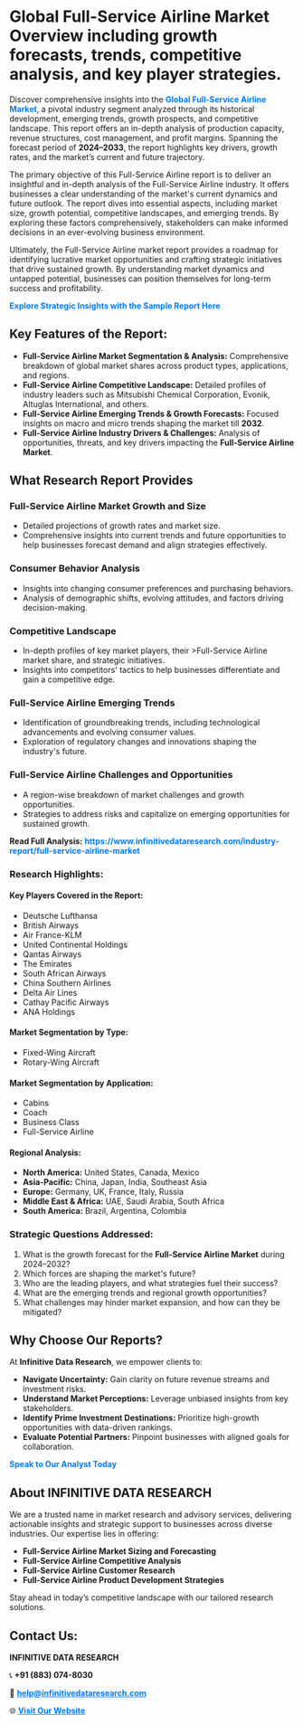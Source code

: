 <h1>Global Full-Service Airline Market Overview including growth forecasts, trends, competitive analysis, and key player strategies.</h1>
<p>
Discover comprehensive insights into the 
<a href="https://www.infinitivedataresearch.com/industry-report/full-service-airline-market" rel="dofollow" style="color: #007BFF; text-decoration: none;"><strong>Global Full-Service Airline Market</strong></a>, a pivotal industry segment analyzed through its historical development, emerging trends, growth prospects, and competitive landscape. This report offers an in-depth analysis of production capacity, revenue structures, cost management, and profit margins. Spanning the forecast period of <strong>2024–2033</strong>, the report highlights key drivers, growth rates, and the market’s current and future trajectory.
</p>
<p>
The primary objective of this Full-Service Airline report is to deliver an insightful and in-depth analysis of the Full-Service Airline industry. It offers businesses a clear understanding of the market's current dynamics and future outlook. The report dives into essential aspects, including market size, growth potential, competitive landscapes, and emerging trends. By exploring these factors comprehensively, stakeholders can make informed decisions in an ever-evolving business environment.
</p>
<p>
Ultimately, the Full-Service Airline market report provides a roadmap for identifying lucrative market opportunities and crafting strategic initiatives that drive sustained growth. By understanding market dynamics and untapped potential, businesses can position themselves for long-term success and profitability.
</p>
<p>
<a href="https://www.infinitivedataresearch.com/request-sample/reportId=103167" style="color: #007BFF; text-decoration: none;"><strong>Explore Strategic Insights with the Sample Report Here</strong></a>
</p>

<h2>Key Features of the Report:</h2>
<ul>
<li><strong>Full-Service Airline Market Segmentation & Analysis:</strong> Comprehensive breakdown of global market shares across product types, applications, and regions.</li>
<li><strong>Full-Service Airline Competitive Landscape:</strong> Detailed profiles of industry leaders such as Mitsubishi Chemical Corporation, Evonik, Altuglas International, and others.</li>
<li><strong>Full-Service Airline Emerging Trends & Growth Forecasts:</strong> Focused insights on macro and micro trends shaping the market till <strong>2032</strong>.</li>
<li><strong>Full-Service Airline Industry Drivers & Challenges:</strong> Analysis of opportunities, threats, and key drivers impacting the <strong>Full-Service Airline Market</strong>.</li>
</ul>

<h2>What Research Report Provides</h2>
<h3>Full-Service Airline Market Growth and Size</h3>
<ul>
<li>Detailed projections of growth rates and market size.</li>
<li>Comprehensive insights into current trends and future opportunities to help businesses forecast demand and align strategies effectively.</li>
</ul>

<h3>Consumer Behavior Analysis</h3>
<ul>
<li>Insights into changing consumer preferences and purchasing behaviors.</li>
<li>Analysis of demographic shifts, evolving attitudes, and factors driving decision-making.</li>
</ul>

<h3>Competitive Landscape</h3>
<ul>
<li>In-depth profiles of key market players, their >Full-Service Airline market share, and strategic initiatives.</li>
<li>Insights into competitors' tactics to help businesses differentiate and gain a competitive edge.</li>
</ul>

<h3>Full-Service Airline Emerging Trends</h3>
<ul>
<li>Identification of groundbreaking trends, including technological advancements and evolving consumer values.</li>
<li>Exploration of regulatory changes and innovations shaping the industry's future.</li>
</ul>

<h3>Full-Service Airline Challenges and Opportunities</h3>
<ul>
<li>A region-wise breakdown of market challenges and growth opportunities.</li>
<li>Strategies to address risks and capitalize on emerging opportunities for sustained growth.</li>
</ul>
<p><strong>Read Full Analysis:</strong> <a href="https://www.infinitivedataresearch.com/industry-report/full-service-airline-market" rel="dofollow" style="color: #007BFF; text-decoration: none;"><strong>https://www.infinitivedataresearch.com/industry-report/full-service-airline-market</strong></a></p>
<h3>Research Highlights:</h3>
<h4>Key Players Covered in the Report:</h4>
<ul><li>Deutsche Lufthansa</li><li>British Airways</li><li>Air France-KLM</li><li>United Continental Holdings</li><li>Qantas Airways</li><li>The Emirates</li><li>South African Airways</li><li>China Southern Airlines</li><li>Delta Air Lines</li><li>Cathay Pacific Airways</li><li>ANA Holdings</li></ul>
<h4>Market Segmentation by Type:</h4>
<ul><li>Fixed-Wing Aircraft</li><li>Rotary-Wing Aircraft</li></ul>
<h4>Market Segmentation by Application:</h4>
<ul><li>Cabins</li><li>Coach</li><li>Business Class</li><li>Full-Service Airline</li></ul>

<h4>Regional Analysis:</h4>
<ul>
<li><strong>North America:</strong> United States, Canada, Mexico</li>
<li><strong>Asia-Pacific:</strong> China, Japan, India, Southeast Asia</li>
<li><strong>Europe:</strong> Germany, UK, France, Italy, Russia</li>
<li><strong>Middle East & Africa:</strong> UAE, Saudi Arabia, South Africa</li>
<li><strong>South America:</strong> Brazil, Argentina, Colombia</li>
</ul>

<h3>Strategic Questions Addressed:</h3>
<ol>
<li>What is the growth forecast for the <strong>Full-Service Airline Market</strong> during 2024–2032?</li>
<li>Which forces are shaping the market's future?</li>
<li>Who are the leading players, and what strategies fuel their success?</li>
<li>What are the emerging trends and regional growth opportunities?</li>
<li>What challenges may hinder market expansion, and how can they be mitigated?</li>
</ol>

<h2>Why Choose Our Reports?</h2>
<p>At <strong>Infinitive Data Research</strong>, we empower clients to:</p>
<ul>
<li><strong>Navigate Uncertainty:</strong> Gain clarity on future revenue streams and investment risks.</li>
<li><strong>Understand Market Perceptions:</strong> Leverage unbiased insights from key stakeholders.</li>
<li><strong>Identify Prime Investment Destinations:</strong> Prioritize high-growth opportunities with data-driven rankings.</li>
<li><strong>Evaluate Potential Partners:</strong> Pinpoint businesses with aligned goals for collaboration.</li>
</ul>
<p><a href="https://www.infinitivedataresearch.com/industry-report/full-service-airline-market" rel="dofollow" style="color: #007BFF; text-decoration: none;"><strong>Speak to Our Analyst Today</strong></a></p>

<h2>About INFINITIVE DATA RESEARCH</h2>
<p>We are a trusted name in market research and advisory services, delivering actionable insights and strategic support to businesses across diverse industries. Our expertise lies in offering:</p>
<ul>
<li><strong>Full-Service Airline Market Sizing and Forecasting</strong></li>
<li><strong>Full-Service Airline Competitive Analysis</strong></li>
<li><strong>Full-Service Airline Customer Research</strong></li>
<li><strong>Full-Service Airline Product Development Strategies</strong></li>
</ul>
<p>Stay ahead in today’s competitive landscape with our tailored research solutions.</p>

<h2>Contact Us:</h2>
<p><strong>INFINITIVE DATA RESEARCH</strong></p>
<p>📞 <strong>+91 (883) 074-8030</strong></p>
<p>📧 <strong><a href="mailto:help@infinitivedataresearch.com" style="color: #007BFF;">help@infinitivedataresearch.com</a></strong></p>
<p>🌐 <strong><a href="https://www.infinitivedataresearch.com" rel="dofollow" style="color: #007BFF;">Visit Our Website</a></strong></p>